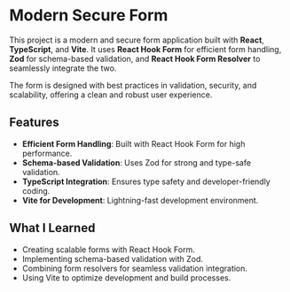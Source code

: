 # Modern Secure Form

This project is a modern and secure form application built with **React**, **TypeScript**, and **Vite**. It uses **React Hook Form** for efficient form handling, **Zod** for schema-based validation, and **React Hook Form Resolver** to seamlessly integrate the two.  

The form is designed with best practices in validation, security, and scalability, offering a clean and robust user experience.

## Features

- **Efficient Form Handling**: Built with React Hook Form for high performance.
- **Schema-based Validation**: Uses Zod for strong and type-safe validation.
- **TypeScript Integration**: Ensures type safety and developer-friendly coding.
- **Vite for Development**: Lightning-fast development environment.

## What I Learned

- Creating scalable forms with React Hook Form.
- Implementing schema-based validation with Zod.
- Combining form resolvers for seamless validation integration.
- Using Vite to optimize development and build processes.


